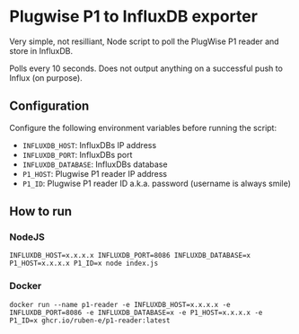 # Plugwise P1 to InfluxDB exporter

Very simple, not resilliant, Node script to poll the PlugWise P1 reader and store in InfluxDB.

Polls every 10 seconds. Does not output anything on a successful push to Influx (on purpose).

## Configuration
Configure the following environment variables before running the script:

* `INFLUXDB_HOST`: InfluxDBs IP address
* `INFLUXDB_PORT`: InfluxDBs port
* `INFLUXDB_DATABASE`: InfluxDBs database
* `P1_HOST`: Plugwise P1 reader IP address
* `P1_ID`: Plugwise P1 reader ID a.k.a. password (username is always smile)

## How to run

### NodeJS
```
INFLUXDB_HOST=x.x.x.x INFLUXDB_PORT=8086 INFLUXDB_DATABASE=x P1_HOST=x.x.x.x P1_ID=x node index.js
```

### Docker
```
docker run --name p1-reader -e INFLUXDB_HOST=x.x.x.x -e INFLUXDB_PORT=8086 -e INFLUXDB_DATABASE=x -e P1_HOST=x.x.x.x -e P1_ID=x ghcr.io/ruben-e/p1-reader:latest
```
